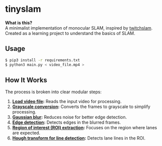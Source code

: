 # tinyslam

**What is this?**  
A minimalist implementation of monocular SLAM, inspired by [twitchslam](https://github.com/geohot/twitchslam). Created as a learning project to understand the basics of SLAM.

## Usage

```bash
$ pip3 install -r requirements.txt
$ python3 main.py < video_file.mp4 >
```

## How It Works

The process is broken into clear modular steps:

1. **[Load video file](https://github.com/KafetzisThomas/tinyslam/blob/main/tests/load_video.py):** Reads the input video for processing.
2. **[Grayscale conversion](https://github.com/KafetzisThomas/tinyslam/blob/main/tests/grayscale.py):** Converts the frames to grayscale to simplify processing.
3. **[Gaussian blur](https://github.com/KafetzisThomas/tinyslam/blob/main/tests/gaussian_blur.py):** Reduces noise for better edge detection.
4. **[Edge detection](https://github.com/KafetzisThomas/tinyslam/blob/main/tests/edge_detection.py):** Detects edges in the blurred frames.
5. **[Region of interest (ROI) extraction](https://github.com/KafetzisThomas/tinyslam/blob/main/tests/region_of_interest.py):** Focuses on the region where lanes are expected.
6. **[Hough transform for line detection](https://github.com/KafetzisThomas/tinyslam/blob/main/tests/hough_transform.py):** Detects lane lines in the ROI.
